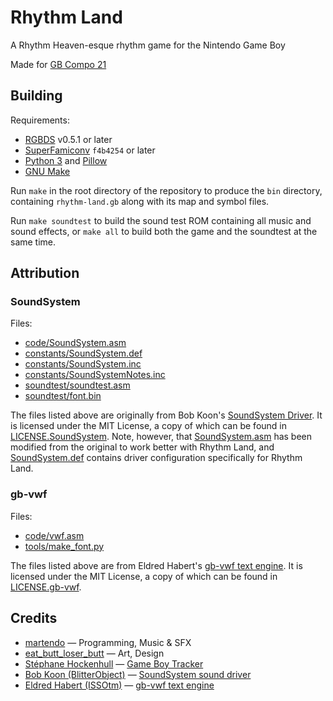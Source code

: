 # Rhythm Land
A Rhythm Heaven-esque rhythm game for the Nintendo Game Boy

Made for [GB Compo 21](https://itch.io/jam/gbcompo21)

## Building
Requirements:
- [RGBDS][rgbds] v0.5.1 or later
- [SuperFamiconv][superfamiconv] `f4b4254` or later
- [Python 3][python3] and [Pillow][pillow]
- [GNU Make][make]

[rgbds]: https://github.com/gbdev/rgbds
[superfamiconv]: https://github.com/Optiroc/SuperFamiconv
[python3]: https://www.python.org
[pillow]: https://python-pillow.org
[make]: https://www.gnu.org/software/make

Run `make` in the root directory of the repository to produce the `bin`
directory, containing `rhythm-land.gb` along with its map and symbol
files.

Run `make soundtest` to build the sound test ROM containing all music
and sound effects, or `make all` to build both the game and the
soundtest at the same time.

## Attribution
### SoundSystem
Files:
- [code/SoundSystem.asm](/code/SoundSystem.asm)
- [constants/SoundSystem.def](/constants/SoundSystem.def)
- [constants/SoundSystem.inc](/constants/SoundSystem.inc)
- [constants/SoundSystemNotes.inc](/constants/SoundSystemNotes.inc)
- [soundtest/soundtest.asm](/soundtest/soundtest.asm)
- [soundtest/font.bin](/soundtest/font.bin)

The files listed above are originally from Bob Koon's [SoundSystem
Driver][soundsystem-versionused]. It is licensed under the MIT License, a copy of
which can be found in [LICENSE.SoundSystem](/LICENSE.SoundSystem). Note,
however, that [SoundSystem.asm](/code/SoundSystem.asm) has been modified
from the original to work better with Rhythm Land, and
[SoundSystem.def](/constants/SoundSystem.def) contains driver
configuration specifically for Rhythm Land.

[soundsystem-versionused]: https://github.com/BlitterObjectBob/GBSoundSystem/tree/a8468d766b1f32fa31ab206f291bc71d3c5b133e

### gb-vwf
Files:
- [code/vwf.asm](/code/vwf.asm)
- [tools/make_font.py](/tools/make_font.py)

The files listed above are from Eldred Habert's [gb-vwf text
engine][gb-vwf-versionused]. It is licensed under the MIT License, a copy of which
can be found in [LICENSE.gb-vwf](/LICENSE.gb-vwf).

[gb-vwf-versionused]: https://github.com/ISSOtm/gb-vwf/tree/08c9305b1a2455b30e8441198fa42581f39ea880

## Credits
- [martendo][martendo] &mdash; Programming, Music &amp; SFX
- [eat_butt_loser_butt][eat_butt_loser_butt] &mdash; Art, Design
- [St&eacute;phane Hockenhull][rv6502] &mdash; [Game Boy Tracker][gb-tracker]
- [Bob Koon (BlitterObject)][blitterobject] &mdash; [SoundSystem sound driver][soundsystem]
- [Eldred Habert (ISSOtm)][issotm] &mdash; [gb-vwf text engine][gb-vwf]

[martendo]: https://github.com/martendo
[eat_butt_loser_butt]: https://github.com/Eat-butt-loser-butt
[rv6502]: https://rv6502.ca
[blitterobject]: https://github.com/BlitterObjectBob
[issotm]: https://eldred.fr
[gb-tracker]: https://rv6502.ca/wiki/index.php?title=Game_Boy_Tracker
[soundsystem]: https://github.com/BlitterObjectBob/GBSoundSystem
[gb-vwf]: https://github.com/ISSOtm/gb-vwf
